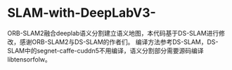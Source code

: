 # SLAM-with-DeepLabV3-
ORB-SLAM2融合deeplab语义分割建立语义地图，本代码基于DS-SLAM进行修改，感谢ORB-SLAM2与DS-SLAM的作者们。
编译方法参考DS-SLAM，DS-SLAM中的segnet-caffe-cuddn5不用编译，语义分割部分需要源码编译libtensorfolw。
